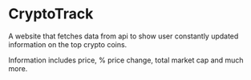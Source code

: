 # CryptoTrack
 
 A website that fetches data from api to show user constantly updated information on the top crypto coins. 
 
 Information includes price, % price change, total market cap and much more. 
